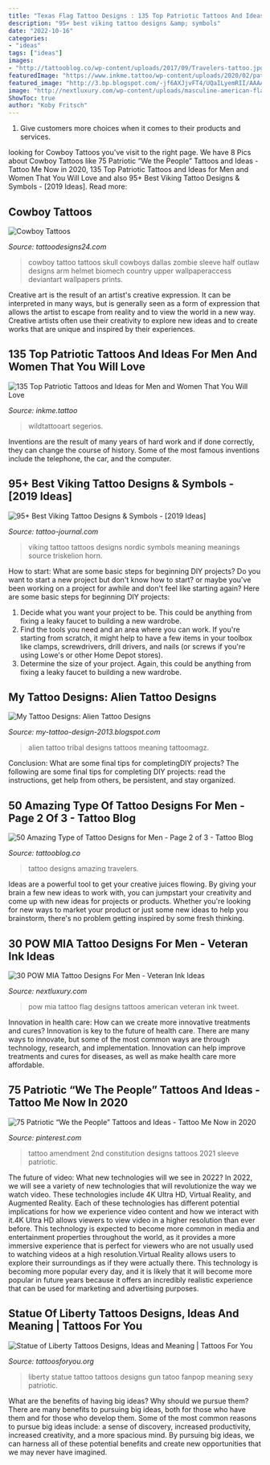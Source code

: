 ```yaml
---
title: "Texas Flag Tattoo Designs : 135 Top Patriotic Tattoos And Ideas For Men And Women That You Will Love"
description: "95+ best viking tattoo designs &amp; symbols"
date: "2022-10-16"
categories:
- "ideas"
tags: ["ideas"]
images:
- "http://tattooblog.co/wp-content/uploads/2017/09/Travelers-tattoo.jpg"
featuredImage: "https://www.inkme.tattoo/wp-content/uploads/2020/02/patriotic-tattoos-101.jpg"
featured_image: "http://3.bp.blogspot.com/-jf6AXJjvFT4/UQaILyemRII/AAAAAAAAS5Q/EkTT6RNnG8Y/s1600/Alien-Tattoo-Designs-and-Alien-Tattoo-Meaning-2.jpg"
image: "http://nextluxury.com/wp-content/uploads/masculine-american-flag-pow-mia-tattoos-for-men.jpg"
ShowToc: true
author: "Koby Fritsch"
---
```



1. Give customers more choices when it comes to their products and services.

	

		
looking for Cowboy Tattoos you've visit to the right page. We have 8 Pics about Cowboy Tattoos like 75 Patriotic “We the People” Tattoos and Ideas - Tattoo Me Now in 2020, 135 Top Patriotic Tattoos and Ideas for Men and Women That You Will Love and also 95+ Best Viking Tattoo Designs &amp; Symbols - [2019 Ideas]. Read more:
		
    
## Cowboy Tattoos

<img loading=lazy src="http://www.tattoodesigns24.com/wp-content/uploads/2014/12/Zombie-Cowboy-Tattoo-Picture.jpg" onerror="this.onerror=null;this.src='https://tse2.mm.bing.net/th?id=OIP.WSg4c7Erq42UlScMHlw_-gHaNw&amp;pid=15.1';" alt="Cowboy Tattoos">

_Source: tattoodesigns24.com_

>cowboy tattoo tattoos skull cowboys dallas zombie sleeve half outlaw designs arm helmet biomech country upper wallpaperaccess deviantart wallpapers prints. 

	

Creative art is the result of an artist's creative expression. It can be interpreted in many ways, but is generally seen as a form of expression that allows the artist to escape from reality and to view the world in a new way. Creative artists often use their creativity to explore new ideas and to create works that are unique and inspired by their experiences.

    
## 135 Top Patriotic Tattoos And Ideas For Men And Women That You Will Love

<img loading=lazy src="https://www.inkme.tattoo/wp-content/uploads/2020/02/patriotic-tattoos-101.jpg" onerror="this.onerror=null;this.src='https://tse2.mm.bing.net/th?id=OIP.TtBDxkliNfDYQhwp8ONanQHaJ4&amp;pid=15.1';" alt="135 Top Patriotic Tattoos and Ideas for Men and Women That You Will Love">

_Source: inkme.tattoo_

>wildtattooart segerios. 

	

Inventions are the result of many years of hard work and if done correctly, they can change the course of history. Some of the most famous inventions include the telephone, the car, and the computer.

    
## 95+ Best Viking Tattoo Designs &amp; Symbols - [2019 Ideas]

<img loading=lazy src="https://tattoo-journal.com/wp-content/uploads/2016/12/Viking-Tattoo-80-650x650.jpg" onerror="this.onerror=null;this.src='https://tse2.mm.bing.net/th?id=OIP.hV847Nr5S8A-qc8BtHnQoQHaHa&amp;pid=15.1';" alt="95+ Best Viking Tattoo Designs &amp; Symbols - [2019 Ideas]">

_Source: tattoo-journal.com_

>viking tattoo tattoos designs nordic symbols meaning meanings source triskelion horn. 

	

How to start: What are some basic steps for beginning DIY projects?
Do you want to start a new project but don't know how to start? or maybe you've been working on a project for awhile and don't feel like starting again? Here are some basic steps for beginning DIY projects:
1. Decide what you want your project to be. This could be anything from fixing a leaky faucet to building a new wardrobe. 
2. Find the tools you need and an area where you can work. If you're starting from scratch, it might help to have a few items in your toolbox like clamps, screwdrivers, drill drivers, and nails (or screws if you're using Lowe's or other Home Depot stores). 
3. Determine the size of your project. Again, this could be anything from fixing a leaky faucet to building a new wardrobe. 

    
## My Tattoo Designs: Alien Tattoo Designs

<img loading=lazy src="http://3.bp.blogspot.com/-jf6AXJjvFT4/UQaILyemRII/AAAAAAAAS5Q/EkTT6RNnG8Y/s1600/Alien-Tattoo-Designs-and-Alien-Tattoo-Meaning-2.jpg" onerror="this.onerror=null;this.src='https://tse2.mm.bing.net/th?id=OIP.Aajtg5uyzKdHpQUXNejmoQHaKY&amp;pid=15.1';" alt="My Tattoo Designs: Alien Tattoo Designs">

_Source: my-tattoo-design-2013.blogspot.com_

>alien tattoo tribal designs tattoos meaning tattoomagz. 

	

Conclusion: What are some final tips for completingDIY projects?
The following are some final tips for completing DIY projects: read the instructions, get help from others, be persistent, and stay organized.

    
## 50 Amazing Type Of Tattoo Designs For Men - Page 2 Of 3 - Tattoo Blog

<img loading=lazy src="http://tattooblog.co/wp-content/uploads/2017/09/Travelers-tattoo.jpg" onerror="this.onerror=null;this.src='https://tse3.mm.bing.net/th?id=OIP.NWD6YMkKojpArK_NekYaQgHaLH&amp;pid=15.1';" alt="50 Amazing Type of Tattoo Designs for Men - Page 2 of 3 - Tattoo Blog">

_Source: tattooblog.co_

>tattoo designs amazing travelers. 

	

Ideas are a powerful tool to get your creative juices flowing. By giving your brain a few new ideas to work with, you can jumpstart your creativity and come up with new ideas for projects or products. Whether you're looking for new ways to market your product or just some new ideas to help you brainstorm, there's no problem getting inspired by some fresh thinking.

    
## 30 POW MIA Tattoo Designs For Men - Veteran Ink Ideas

<img loading=lazy src="http://nextluxury.com/wp-content/uploads/masculine-american-flag-pow-mia-tattoos-for-men.jpg" onerror="this.onerror=null;this.src='https://tse4.mm.bing.net/th?id=OIP.Ngq4hmwZ1I6jxq8AfCTRkgHaGr&amp;pid=15.1';" alt="30 POW MIA Tattoo Designs For Men - Veteran Ink Ideas">

_Source: nextluxury.com_

>pow mia tattoo flag designs tattoos american veteran ink tweet. 

	

Innovation in health care: How can we create more innovative treatments and cures?
Innovation is key to the future of health care. There are many ways to innovate, but some of the most common ways are through technology, research, and implementation. Innovation can help improve treatments and cures for diseases, as well as make health care more affordable.

    
## 75 Patriotic “We The People” Tattoos And Ideas - Tattoo Me Now In 2020

<img loading=lazy src="https://i.pinimg.com/736x/0e/fb/44/0efb448ae4c882a1d716c026592124ae.jpg" onerror="this.onerror=null;this.src='https://tse2.mm.bing.net/th?id=OIP.5Hi5zixhmqjoym3V0NJeJwHaKG&amp;pid=15.1';" alt="75 Patriotic “We the People” Tattoos and Ideas - Tattoo Me Now in 2020">

_Source: pinterest.com_

>tattoo amendment 2nd constitution designs tattoos 2021 sleeve patriotic. 

	

The future of video: What new technologies will we see in 2022?
In 2022, we will see a variety of new technologies that will revolutionize the way we watch video. These technologies include 4K Ultra HD, Virtual Reality, and Augmented Reality. Each of these technologies has different potential implications for how we experience video content and how we interact with it.4K Ultra HD allows viewers to view video in a higher resolution than ever before. This technology is expected to become more common in media and entertainment properties throughout the world, as it provides a more immersive experience that is perfect for viewers who are not usually used to watching videos at a high resolution.Virtual Reality allows users to explore their surroundings as if they were actually there. This technology is becoming more popular every day, and it is likely that it will become more popular in future years because it offers an incredibly realistic experience that can be used for marketing and advertising purposes.

    
## Statue Of Liberty Tattoos Designs, Ideas And Meaning | Tattoos For You

<img loading=lazy src="https://www.tattoosforyou.org/wp-content/uploads/2016/03/Tattoo-Statue-of-Liberty.jpg" onerror="this.onerror=null;this.src='https://tse3.mm.bing.net/th?id=OIP.KWNz3xzuFa25QdTPOlj_BQHaJ4&amp;pid=15.1';" alt="Statue of Liberty Tattoos Designs, Ideas and Meaning | Tattoos For You">

_Source: tattoosforyou.org_

>liberty statue tattoo tattoos designs gun tatoo fanpop meaning sexy patriotic. 

	

What are the benefits of having big ideas? Why should we pursue them?
There are many benefits to pursuing big ideas, both for those who have them and for those who develop them. Some of the most common reasons to pursue big ideas include: a sense of discovery, increased productivity, increased creativity, and a more spacious mind. By pursuing big ideas, we can harness all of these potential benefits and create new opportunities that we may never have imagined.

